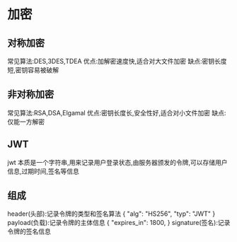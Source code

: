 # 加密

## 对称加密

常见算法:DES,3DES,TDEA
优点:加解密速度快,适合对大文件加密
缺点:密钥长度短,密钥容易被破解

## 非对称加密

常见算法:RSA,DSA,Elgamal
优点:密钥长度长,安全性好,适合对小文件加密
缺点:仅能一方解密

## JWT

jwt 本质是一个字符串,用来记录用户登录状态,由服务器颁发的令牌,可以存储用户信息,过期时间,签名等信息

## 组成

header(头部):记录令牌的类型和签名算法
{
"alg": "HS256",
"typ": "JWT"
}
payload(负载):记录令牌的主体信息
{
"expires_in": 1800,
}
signature(签名):记录令牌的签名信息
